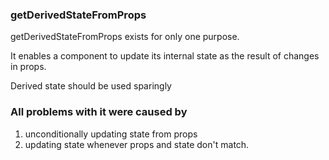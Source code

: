 ### getDerivedStateFromProps

getDerivedStateFromProps exists for only one purpose. 

It enables a component to update its internal state as the result of changes in props.

Derived state should be used sparingly

### All problems with it were caused by 
1. unconditionally updating state from props
2. updating state whenever props and state don't match.

